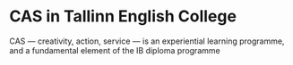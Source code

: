 # CAS in Tallinn English College

CAS — creativity, action, service — is an experiential learning programme, and a fundamental element of the IB diploma programme